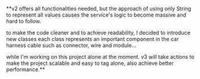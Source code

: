 **v2 offers all functionalities needed, but the approach of using only String to represent all values causes the service's 
logic to become massive and hard to follow.

to make the code cleaner and to achieve readability,
I decided to introduce new classes each class
represents an important component in the car
harness cable such as connector, wire 
and  module...

while I'm working on this project alone at the moment. v3 will take actions to make the project scalable and easy to tag alone,
also achieve better performance.**
